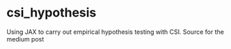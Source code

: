 # csi_hypothesis
Using JAX to carry out empirical hypothesis testing with CSI. Source for the medium post
